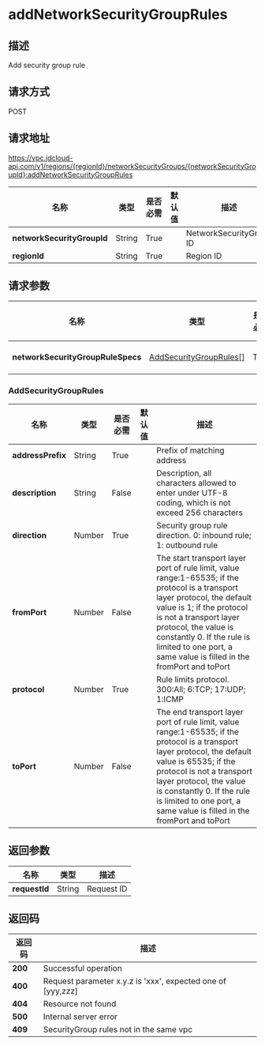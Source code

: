 # addNetworkSecurityGroupRules


## 描述
Add security group rule

## 请求方式
POST

## 请求地址
https://vpc.jdcloud-api.com/v1/regions/{regionId}/networkSecurityGroups/{networkSecurityGroupId}:addNetworkSecurityGroupRules

|名称|类型|是否必需|默认值|描述|
|---|---|---|---|---|
|**networkSecurityGroupId**|String|True||NetworkSecurityGroup ID|
|**regionId**|String|True||Region ID|

## 请求参数
|名称|类型|是否必需|默认值|描述|
|---|---|---|---|---|
|**networkSecurityGroupRuleSpecs**|[AddSecurityGroupRules[]](##AddSecurityGroupRules)|True||Security group rule information|

### <a name="AddSecurityGroupRules">AddSecurityGroupRules</a>
|名称|类型|是否必需|默认值|描述|
|---|---|---|---|---|
|**addressPrefix**|String|True||Prefix of matching address|
|**description**|String|False||Description, all characters allowed to enter under UTF-8 coding, which is not exceed 256 characters|
|**direction**|Number|True||Security group rule direction. 0: inbound rule; 1: outbound rule|
|**fromPort**|Number|False||The start transport layer port of rule limit, value range:1-65535; if the protocol is a transport layer protocol, the default value is 1; if the protocol is not a transport layer protocol, the value is constantly 0. If the rule is limited to one port, a same value is filled in the fromPort and toPort|
|**protocol**|Number|True||Rule limits protocol. 300:All; 6:TCP; 17:UDP; 1:ICMP|
|**toPort**|Number|False||The end transport layer port of rule limit, value range:1-65535; if the protocol is a transport layer protocol, the default value is 65535; if the protocol is not a transport layer protocol, the value is constantly 0. If the rule is limited to one port, a same value is filled in the fromPort and toPort|

## 返回参数
|名称|类型|描述|
|---|---|---|
|**requestId**|String|Request ID|



## 返回码
|返回码|描述|
|---|---|
|**200**|Successful operation|
|**400**|Request parameter x.y.z is 'xxx', expected one of [yyy,zzz]|
|**404**|Resource not found|
|**500**|Internal server error|
|**409**|SecurityGroup rules not in the same vpc|
